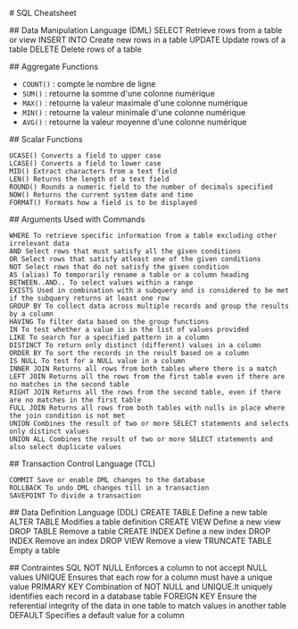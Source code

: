 # SQL Cheatsheet

## Data Manipulation Language (DML)
    SELECT Retrieve rows from a table or view
    INSERT INTO Create new rows in a table
    UPDATE Update rows of a table
    DELETE Delete rows of a table

## Aggregate Functions
- `COUNT()` : compte le nombre de ligne
- `SUM()` : retourne la somme d'une colonne numérique
- `MAX()` : retourne la valeur maximale d'une colonne numérique
- `MIN()` : retourne la valeur minimale d'une colonne numérique
- `AVG()` : retourne la valeur moyenne d'une colonne numérique

## Scalar Functions

    UCASE() Converts a field to upper case
    LCASE() Converts a field to lower case
    MID() Extract characters from a text field
    LEN() Returns the length of a text field
    ROUND() Rounds a numeric field to the number of decimals specified
    NOW() Returns the current system date and time
    FORMAT() Formats how a field is to be displayed

## Arguments Used with Commands

    WHERE To retrieve specific information from a table excluding other irrelevant data
    AND Select rows that must satisfy all the given conditions
    OR Select rows that satisfy atleast one of the given conditions
    NOT Select rows that do not satisfy the given condition
    AS (alias) To temporarily rename a table or a column heading
    BETWEEN..AND.. To select values within a range
    EXISTS Used in combination with a subquery and is considered to be met if the subquery returns at least one row
    GROUP BY To collect data across multiple records and group the results by a column
    HAVING To filter data based on the group functions
    IN To test whether a value is in the list of values provided
    LIKE To search for a specified pattern in a column
    DISTINCT To return only distinct (different) values in a column
    ORDER BY To sort the records in the result based on a column
    IS NULL To test for a NULL value in a column
    INNER JOIN Returns all rows from both tables where there is a match
    LEFT JOIN Returns all the rows from the first table even if there are no matches in the second table
    RIGHT JOIN Returns all the rows from the second table, even if there are no matches in the first table
    FULL JOIN Returns all rows from both tables with nulls in place where the join condition is not met
    UNION Combines the result of two or more SELECT statements and selects only distinct values
    UNION ALL Combines the result of two or more SELECT statements and also select duplicate values

## Transaction Control Language (TCL)

    COMMIT Save or enable DML changes to the database
    ROLLBACK To undo DML changes till in a transaction
    SAVEPOINT To divide a transaction


## Data Definition Language (DDL)
    CREATE TABLE Define a new table
    ALTER TABLE Modifies a table definition
    CREATE VIEW Define a new view
    DROP TABLE Remove a table
    CREATE INDEX Define a new index
    DROP INDEX Remove an index
    DROP VIEW Remove a view
    TRUNCATE TABLE Empty a table

## Contraintes SQL
    NOT NULL Enforces a column to not accept NULL values
    UNIQUE Ensures that each row for a column must have a unique value
    PRIMARY KEY Combination of NOT NULL and UNIQUE.It uniquely identifies each record in a database table
    FOREIGN KEY Ensure the referential integrity of the data in one table to match values in another table
    DEFAULT Specifies a default value for a column
